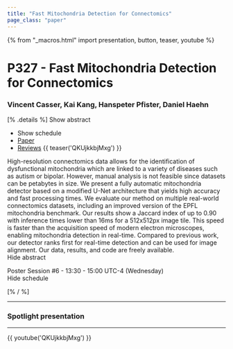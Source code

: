 ```yaml
---
title: "Fast Mitochondria Detection for Connectomics"
page_class: "paper"
---
```


{% from "_macros.html" import presentation, button, teaser, youtube %}

# P327 - Fast Mitochondria Detection for Connectomics

### Vincent Casser, Kai Kang, Hanspeter Pfister, Daniel Haehn

[% .details %]
<a class="toggle_visibility" data-selector=".abstract" data-level="3">Show abstract</a>
- <a class="toggle_visibility" data-selector=".schedule" data-level="3">Show schedule</a>
- <a href="https://openreview.net/pdf?id=dGd1Z9CHAg">Paper</a>
- <a href="https://openreview.net/forum?id=dGd1Z9CHAg">Reviews</a>
{{ teaser('QKUjkkbjMxg') }}

<p>
    <span class="abstract">
        High-resolution connectomics data allows for the identification of dysfunctional mitochondria which are linked to a variety of diseases such as autism or bipolar. However, manual analysis is not feasible since datasets can be petabytes in size. We present a fully automatic mitochondria detector based on a modified U-Net architecture that yields high accuracy and fast processing times. We evaluate our method on multiple real-world connectomics datasets, including an improved version of the EPFL mitochondria benchmark. Our results show a Jaccard index of up to 0.90 with inference times lower than 16ms for a 512x512px image tile. This speed is faster than the acquisition speed of modern electron microscopes, enabling mitochondria detection in real-time. Compared to previous work, our detector ranks first for real-time detection and can be used for image alignment. Our data, results, and code are freely available. 
        <br>
        <span class="actions"><a class="toggle_visibility" data-level="2">Hide abstract</a></span>
    </span>
</p>

<p>
    <span class="schedule">
        Poster Session #6  - 13:30 - 15:00 UTC-4 (Wednesday)
        <br>
        <span class="actions"><a class="toggle_visibility" data-level="2">Hide schedule</a></span>
    </span>
</p>

<!-- {{ button("Access paper channel", "https://chat.midl.io/channel/p327") }} -->
[% / %]

---

### Spotlight presentation

---

{{ youtube('QKUjkkbjMxg') }}
